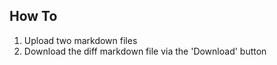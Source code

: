 ## How To

1. Upload two markdown files
2. Download the diff markdown file via the 'Download' button
